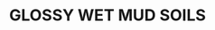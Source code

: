 ---
title: "GLOSSY WET MUD SOILS"
price: "TBA"
desc: "Opis nije dostupan"
img_path: "/assets/img/A.MIG-7442.jpg"
brand: AMMO
available: true
cat: "weathering"
subcat: "WEATHERING SETS"
subsubcat: "SS"
---